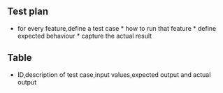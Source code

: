 ## Test plan
* for every feature,define a test case
      * how to run that feature
      * define expected behaviour
      * capture the actual result


## Table
* ID,description of test case,input values,expected output and actual output
